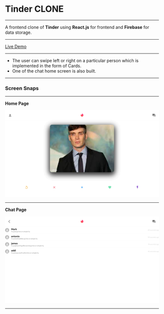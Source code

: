 # Tinder CLONE

------------
A frontend clone of **Tinder** using **React.js** for frontend and **Firebase** for data storage.

------------

[Live Demo](https://tinder-clone-565ba.web.app/)

------------
- The user can swipe left or right on a particular person which is implemented in the form of Cards.
- One of the chat home screen is also built.



------------

### Screen Snaps

------------
**Home Page**


![Home Page](https://github.com/kumaradityaraj/tinder-clone/blob/master/Screenshot%20from%202022-03-18%2011-47-16.png)

------------
**Chat Page**

![Chat Page](https://github.com/kumaradityaraj/tinder-clone/blob/master/Screenshot%20from%202022-03-18%2011-47-26.png)


------------


